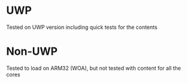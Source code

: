 # UWP

Tested on UWP version including quick tests for the contents

# Non-UWP

Tested to load on ARM32 (WOA), but not tested with content for all the cores

